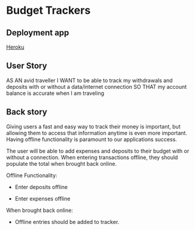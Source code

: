 # Budget Trackers

## Deployment app

[Heroku](https://fast-badlands-54734.herokuapp.com)

## User Story
AS AN avid traveller
I WANT to be able to track my withdrawals and deposits with or without a data/internet connection
SO THAT my account balance is accurate when I am traveling

## Back story

Giving users a fast and easy way to track their money is important, but allowing them to access that information anytime is even more important. Having offline functionality is paramount to our applications success.


The user will be able to add expenses and deposits to their budget with or without a connection. When entering transactions offline, they should populate the total when brought back online.

Offline Functionality:

  * Enter deposits offline

  * Enter expenses offline

When brought back online:

  * Offline entries should be added to tracker.
